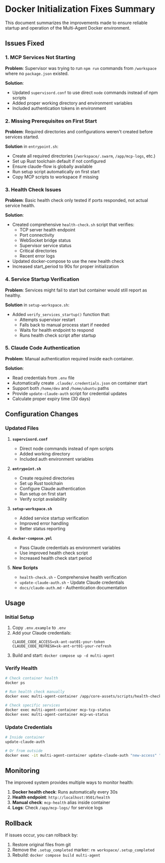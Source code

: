 # Docker Initialization Fixes Summary

This document summarizes the improvements made to ensure reliable startup and operation of the Multi-Agent Docker environment.

## Issues Fixed

### 1. MCP Services Not Starting
**Problem**: Supervisor was trying to run `npm run` commands from `/workspace` where no `package.json` existed.

**Solution**: 
- Updated `supervisord.conf` to use direct `node` commands instead of npm scripts
- Added proper working directory and environment variables
- Included authentication tokens in environment

### 2. Missing Prerequisites on First Start
**Problem**: Required directories and configurations weren't created before services started.

**Solution** in `entrypoint.sh`:
- Create all required directories (`/workspace/.swarm`, `/app/mcp-logs`, etc.)
- Set up Rust toolchain default if not configured
- Ensure claude-flow is globally available
- Run setup script automatically on first start
- Copy MCP scripts to workspace if missing

### 3. Health Check Issues
**Problem**: Basic health check only tested if ports responded, not actual service health.

**Solution**:
- Created comprehensive `health-check.sh` script that verifies:
  - TCP server health endpoint
  - Port connectivity
  - WebSocket bridge status
  - Supervisor service status
  - Critical directories
  - Recent error logs
- Updated docker-compose to use the new health check
- Increased start_period to 90s for proper initialization

### 4. Service Startup Verification
**Problem**: Services might fail to start but container would still report as healthy.

**Solution** in `setup-workspace.sh`:
- Added `verify_services_startup()` function that:
  - Attempts supervisor restart
  - Falls back to manual process start if needed
  - Waits for health endpoint to respond
  - Runs health check script after startup

### 5. Claude Code Authentication
**Problem**: Manual authentication required inside each container.

**Solution**:
- Read credentials from `.env` file
- Automatically create `.claude/.credentials.json` on container start
- Support both `/home/dev` and `/home/ubuntu` paths
- Provide `update-claude-auth` script for credential updates
- Calculate proper expiry time (30 days)

## Configuration Changes

### Updated Files

1. **`supervisord.conf`**
   - Direct node commands instead of npm scripts
   - Added working directory
   - Included auth environment variables

2. **`entrypoint.sh`**
   - Create required directories
   - Set up Rust toolchain
   - Configure Claude authentication
   - Run setup on first start
   - Verify script availability

3. **`setup-workspace.sh`**
   - Added service startup verification
   - Improved error handling
   - Better status reporting

4. **`docker-compose.yml`**
   - Pass Claude credentials as environment variables
   - Use improved health check script
   - Increased health check start period

5. **New Scripts**
   - `health-check.sh` - Comprehensive health verification
   - `update-claude-auth.sh` - Update Claude credentials
   - `docs/claude-auth.md` - Authentication documentation

## Usage

### Initial Setup

1. Copy `.env.example` to `.env`
2. Add your Claude credentials:
   ```
   CLAUDE_CODE_ACCESS=sk-ant-oat01-your-token
   CLAUDE_CODE_REFRESH=sk-ant-ort01-your-refresh
   ```
3. Build and start: `docker compose up -d multi-agent`

### Verify Health

```bash
# Check container health
docker ps

# Run health check manually
docker exec multi-agent-container /app/core-assets/scripts/health-check.sh

# Check specific services
docker exec multi-agent-container mcp-tcp-status
docker exec multi-agent-container mcp-ws-status
```

### Update Credentials

```bash
# Inside container
update-claude-auth

# Or from outside
docker exec -it multi-agent-container update-claude-auth "new-access" "new-refresh"
```

## Monitoring

The improved system provides multiple ways to monitor health:

1. **Docker health check**: Runs automatically every 30s
2. **Health endpoint**: `http://localhost:9501/health`
3. **Manual check**: `mcp-health` alias inside container
4. **Logs**: Check `/app/mcp-logs/` for service logs

## Rollback

If issues occur, you can rollback by:
1. Restore original files from git
2. Remove the `.setup_completed` marker: `rm workspace/.setup_completed`
3. Rebuild: `docker compose build multi-agent`